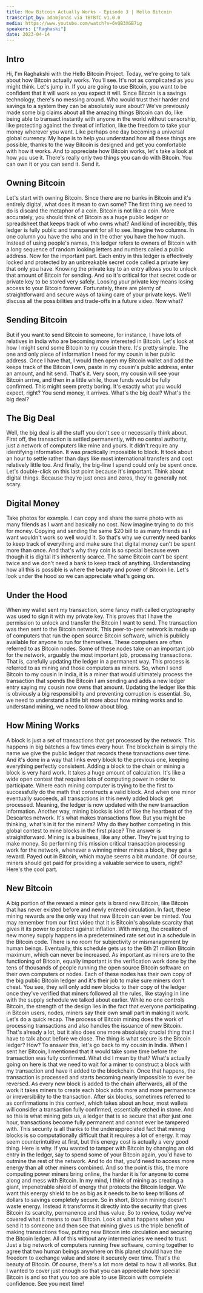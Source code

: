 ```yaml
---
title: How Bitcoin Actually Works - Episode 3 | Hello Bitcoin
transcript_by: adamjonas via TBTBTC v1.0.0
media: https://www.youtube.com/watch?v=6vQB3XGB7ig
speakers: ["Raghaski"]
date: 2023-04-14
---
```


## Intro

 Hi, I'm Raghakshi with the Hello Bitcoin Project. Today, we're going to talk about how Bitcoin actually works. You'll see. It's not as complicated as you might think. Let's jump in. If you are going to use Bitcoin, you want to be confident that it will work as you expect it will. Since Bitcoin is a savings technology, there's no messing around. Who would trust their harder and savings to a system they can be absolutely sure about? We've previously made some big claims about all the amazing things Bitcoin can do, like being able to transact instantly with anyone in the world without censorship, like protecting against the threat of inflation, like the freedom to take your money wherever you want. Like perhaps one day becoming a universal global currency. My hope is to help you understand how all these things are possible, thanks to the way Bitcoin is designed and get you comfortable with how it works. And to appreciate how Bitcoin works, let's take a look at how you use it. There's really only two things you can do with Bitcoin. You can own it or you can send it. Send it.

## Owning Bitcoin

 Let's start with owning Bitcoin. Since there are no banks in Bitcoin and it's entirely digital, what does it mean to own some? The first thing we need to do is discard the metaphor of a coin. Bitcoin is not like a coin. More accurately, you should think of Bitcoin as a huge public ledger or spreadsheet that keeps track of who owns what? And kind of incredibly, this ledger is fully public and transparent for all to see. Imagine two columns. In one column you have the who and in the other you have the how much. Instead of using people's names, this ledger refers to owners of Bitcoin with a long sequence of random looking letters and numbers called a public address. Now for the important part. Each entry in this ledger is effectively locked and protected by an unbreakable secret code called a private key that only you have. Knowing the private key to an entry allows you to unlock that amount of Bitcoin for sending. And so it's critical for that secret code or private key to be stored very safely. Loosing your private key means losing access to your Bitcoin forever. Fortunately, there are plenty of straightforward and secure ways of taking care of your private keys. We'll discuss all the possibilities and trade-offs in a future video. Now what?

## Sending Bitcoin

 But if you want to send Bitcoin to someone, for instance, I have lots of relatives in India who are becoming more interested in Bitcoin. Let's look at how I might send some Bitcoin to my cousin there. It's pretty simple. The one and only piece of information I need for my cousin is her public address. Once I have that, I would then open my Bitcoin wallet and add the keeps track of the Bitcoin I own, paste in my cousin's public address, enter an amount, and hit send. That's it. Very soon, my cousin will see your Bitcoin arrive, and then in a little while, those funds would be fully confirmed. This might seem pretty boring. It's exactly what you would expect, right? You send money, it arrives. What's the big deal? What's the big deal?

## The Big Deal

 Well, the big deal is all the stuff you don't see or necessarily think about. First off, the transaction is settled permanently, with no central authority, just a network of computers like mine and yours. It didn't require any identifying information. It was practically impossible to block. It took about an hour to settle rather than days like most international transfers and cost relatively little too. And finally, the big-line I spend could only be spent once. Let's double-click on this last point because it's important. Think about digital things. Because they're just ones and zeros, they're generally not scary.

## Digital Money

 Take photos for example. I can copy and share the same photo with as many friends as I want and basically no cost. Now imagine trying to do this for money. Copying and sending the same $20 bill to as many friends as I want wouldn't work so well would it. So that's why we currently need banks to keep track of everything and make sure that digital money can't be spent more than once. And that's why they coin is so special because even though it is digital it's inherently scarce. The same Bitcoin can't be spent twice and we don't need a bank to keep track of anything. Understanding how all this is possible is where the beauty and power of Bitcoin lie. Let's look under the hood so we can appreciate what's going on.

## Under the Hood

 When my wallet sent my transaction, some fancy math called cryptography was used to sign it with my private key. This proves that I have the permission to unlock and transfer the Bitcoin I want to send. The transaction was then sent to the Bitcoin network. This peer-to-peer network is made up of computers that run the open source Bitcoin software, which is publicly available for anyone to run for themselves. These computers are often referred to as Bitcoin nodes. Some of these nodes take on an important job for the network, arguably the most important job, processing transactions. That is, carefully updating the ledger in a permanent way. This process is referred to as mining and those computers as miners. So, when I send Bitcoin to my cousin in India, it is a miner that would ultimately process the transaction that spends the Bitcoin I am sending and adds a new ledger entry saying my cousin now owns that amount. Updating the ledger like this is obviously a big responsibility and preventing corruption is essential. So, we need to understand a little bit more about how mining works and to understand mining, we need to know about blog.

## How Mining Works

 A block is just a set of transactions that get processed by the network. This happens in big batches a few times every hour. The blockchain is simply the name we give the public ledger that records these transactions over time. And it's done in a way that links every block to the previous one, keeping everything perfectly consistent. Adding a block to the chain or mining a block is very hard work. It takes a huge amount of calculation. It's like a wide open contest that requires lots of computing power in order to participate. Where each mining computer is trying to be the first to successfully do the math that constructs a valid block. And when one minor eventually succeeds, all transactions in this newly added block get processed. Meaning, the ledger is now updated with the new transaction information. Another way, mining blocks is kind of like the heartbeat of the Descartes network. It's what makes transactions flow. But you might be thinking, what's in it for the miners? Why do they bother competing in this global contest to mine blocks in the first place? The answer is straightforward. Mining is a business, like any other. They're just trying to make money. So performing this mission critical transaction processing work for the network, whenever a winning miner mines a block, they get a reward. Payed out in Bitcoin, which maybe seems a bit mundane. Of course, miners should get paid for providing a valuable service to users, right? Here's the cool part.

## New Bitcoin

 A big portion of the reward a minor gets is brand new Bitcoin, like Bitcoin that has never existed before and newly entered circulation. In fact, these mining rewards are the only way that new Bitcoin can ever be minted. You may remember from our first video that it is Bitcoin's absolute scarcity that gives it its power to protect against inflation. With mining, the creation of new money supply happens in a predetermined rate set out in a schedule in the Bitcoin code. There is no room for subjectivity or mismanagement by human beings. Eventually, this schedule gets us to the 6th 21 million Bitcoin maximum, which can never be increased. As important as miners are to the functioning of Bitcoin, equally important is the verification work done by the tens of thousands of people running the open source Bitcoin software on their own computers or nodes. Each of these nodes has their own copy of the big public Bitcoin ledger and it's their job to make sure miners don't cheat. You see, they will only add new blocks to their copy of the ledger once they've verified that miners followed all the rules, like staying in line with the supply schedule we talked about earlier. While no one controls Bitcoin, the strength of the design lies in the fact that everyone participating in Bitcoin users, nodes, miners say their own small part in making it work. Let's do a quick recap. The process of Bitcoin mining does the work of processing transactions and also handles the issuance of new Bitcoin. That's already a lot, but it also does one more absolutely crucial thing that I have to talk about before we close. The thing is what secure is the Bitcoin ledger? How? To answer this, let's go back to my cousin in India. When I sent her Bitcoin, I mentioned that it would take some time before the transaction was fully confirmed. What did I mean by that? What's actually going on here is that we need to wait for a miner to construct a block with my transaction and have it added to the blockchain. Once that happens, the transaction is processed and starts becoming nearly impossible to ever be reversed. As every new block is added to the chain afterwards, all of the work it takes miners to create each block adds more and more permanence or irreversibility to the transaction. After six blocks, sometimes referred to as confirmations in this context, which takes about an hour, most wallets will consider a transaction fully confirmed, essentially etched in stone. And so this is what mining gets us, a ledger that is so secure that after just one hour, transactions become fully permanent and cannot ever be tampered with. This security is all thanks to the underappreciated fact that mining blocks is so computationally difficult that it requires a lot of energy. It may seem counterintuitive at first, but this energy cost is actually a very good thing. Here is why. If you wanted to tamper with Bitcoin by changing an old entry in the ledger, say to spend some of your Bitcoin again, you'd have to outmine the rest of the network. And to do that, you'd need to access more energy than all other miners combined. And so the point is this, the more computing power miners bring online, the harder it is for anyone to come along and mess with Bitcoin. In my mind, I think of mining as creating a giant, impenetrable shield of energy that protects the Bitcoin ledger. We want this energy shield to be as big as it needs to be to keep trillions of dollars to savings completely secure. So in short, Bitcoin mining doesn't waste energy. Instead it transforms it directly into the security that gives Bitcoin its scarcity, permanence and thus value. So to review, today we've covered what it means to own Bitcoin. Look at what happens when you send it to someone and then see that mining gives us the triple benefit of making transactions flow, putting new Bitcoin into circulation and securing the Bitcoin ledger. All of this without any intermediaries we need to trust. Just a big network of computers running free software, coming together to agree that two human beings anywhere on this planet should have the freedom to exchange value and store it securely over time. That's the beauty of Bitcoin. Of course, there's a lot more detail to how it all works. But I wanted to cover just enough so that you can appreciate how special Bitcoin is and so that you too are able to use Bitcoin with complete confidence. See you next time!



